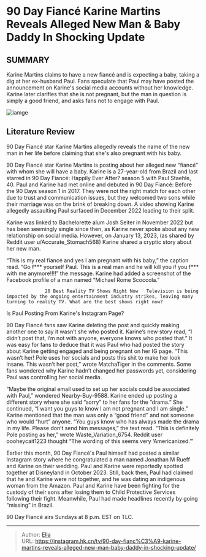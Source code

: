 # 90 Day Fiancé Karine Martins Reveals Alleged New Man &amp; Baby Daddy In Shocking Update


## SUMMARY 



  Karine Martins claims to have a new fiancé and is expecting a baby, taking a dig at her ex-husband Paul.   Fans speculate that Paul may have posted the announcement on Karine&#39;s social media accounts without her knowledge.   Karine later clarifies that she is not pregnant, but the man in question is simply a good friend, and asks fans not to engage with Paul.  

![iamge](https://static1.srcdn.com/wordpress/wp-content/uploads/2024/01/90-day-fianc-_-karine-martins-reveals-alleged-new-man-baby-daddy-in-shocking-update.jpg)

## Literature Review

90 Day Fiancé star Karine Martins allegedly reveals the name of the new man in her life before claiming that she&#39;s also pregnant with his baby.




90 Day Fiancé star Karine Martins is posting about her alleged new “fiancé” with whom she will have a baby. Karine is a 27-year-old from Brazil and last starred in 90 Day Fiancé: Happily Ever After? season 5 with Paul Staehle, 40. Paul and Karine had met online and debuted in 90 Day Fiancé: Before the 90 Days season 1 in 2017. They were not the right match for each other due to trust and communication issues, but they welcomed two sons while their marriage was on the brink of breaking down. A video showing Karine allegedly assaulting Paul surfaced in December 2022 leading to their split.




Karine was linked to Bachelorette alum Josh Seiter in November 2022 but has been seemingly single since then, as Karine never spoke about any new relationship on social media. However, on January 13, 2023, (as shared by Reddit user u/Accurate_Stomach568) Karine shared a cryptic story about her new man.


 

“This is my real fiancé and yes I am pregnant with his baby,” the caption read. “Go f*** yourself Paul. This is a real man and he will kill you if you f*** with me anymore!!!!” the message. Karine had added a screenshot of the Facebook profile of a man named “Michael Rome Scoccola.”

                  20 Best Reality TV Shows Right Now   Television is being impacted by the ongoing entertainment industry strikes, leaving many turning to reality TV. What are the best shows right now?   





 Is Paul Posting From Karine&#39;s Instagram Page? 
          

90 Day Fiancé fans saw Karine deleting the post and quickly making another one to say it wasn’t she who posted it. Karine’s new story read, “I didn’t post that, I’m not with anyone, everyone knows who posted that.” It was easy for fans to deduce that it was Paul who had posted the story about Karine getting engaged and being pregnant on her IG page. “This wasn’t her! Pole uses her socials and posts this shit to make her look insane. This wasn’t her post,” wrote MatchaTiger in the comments. Some fans wondered why Karine hadn’t changed her passwords yet, considering Paul was controlling her social media.

“Maybe the original email used to set up her socials could be associated with Paul,” wondered Nearby-Buy-9588. Karine ended up posting a different story where she said “sorry” to her fans for the “drama.” She continued, “I want you guys to know I am not pregnant and I am single.” Karine mentioned that the man was only a “good friend” and not someone who would “hurt” anyone. “You guys know who has always made the drama in my life. Please don’t send him messages,” the text read. “This is definitely Pole posting as her,” wrote Waste_Variation_6754. Reddit user oooheycait1223 thought “The wording of this seems very ‘Americanized.’”




Earlier this month, 90 Day Fiancé&#39;s Paul himself had posted a similar Instagram story where he congratulated a man named Jonathan M Rueff and Karine on their wedding. Paul and Karine were reportedly spotted together at Disneyland in October 2023. Still, back then, Paul had claimed that he and Karine were not together, and he was dating an indigenous woman from the Amazon. Paul and Karine have been fighting for the custody of their sons after losing them to Child Protective Services following their fight. Meanwhile, Paul had made headlines recently by going “missing” in Brazil.



90 Day Fiancé airs Sundays at 8 p.m. EST on TLC.






---

> Author: [Ella](https://instagram.hk.cn/)  
> URL: https://instagram.hk.cn/tv/90-day-fianc%C3%A9-karine-martins-reveals-alleged-new-man-baby-daddy-in-shocking-update/  


